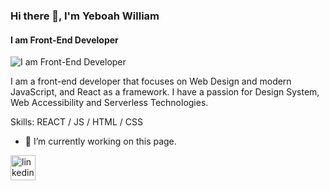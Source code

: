 ### Hi there 👋, I'm Yeboah William
#### I am Front-End Developer
![I am Front-End Developer](https://media-exp1.licdn.com/dms/image/C4E16AQFSSZC2qfVmhQ/profile-displaybackgroundimage-shrink_350_1400/0/1661666688101?e=1667433600&v=beta&t=IpiNOWForn8SusbSflg9Z22uCvi5gzINVoISqpsP1oE)

I am a front-end developer that focuses on Web Design and modern JavaScript, and React as a framework. I have a passion for Design System, Web Accessibility and Serverless Technologies.

Skills: REACT / JS / HTML / CSS

- 🔭 I’m currently working on this page. 


[<img src='https://cdn.jsdelivr.net/npm/simple-icons@3.0.1/icons/linkedin.svg' alt='linkedin' height='40'>](https://www.linkedin.com/in/Billboah/)  

